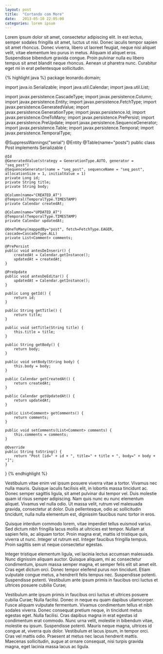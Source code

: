 ```yaml
---
layout: post
title:  "Cortando com More"
date:   2013-05-10 22:05:00
categories: lorem ipsum
---
```



Lorem ipsum dolor sit amet, consectetur adipiscing elit. In est lectus, semper sodales fringilla sit amet, luctus ut nisi. Donec iaculis tempor sapien sit amet rhoncus. Donec viverra, libero ut laoreet feugiat, neque nisi aliquet velit, vitae elementum leo purus in metus. Aliquam id aliquet eros. Suspendisse bibendum gravida congue. Proin pulvinar nulla eu libero tempus sit amet blandit neque rhoncus. Aenean ut pharetra nunc. Curabitur eget mi in erat pellentesque sollicitudin.
<!--more-->
{% highlight java %}
package leonardo.domain;

import java.io.Serializable;
import java.util.Calendar;
import java.util.List;

import javax.persistence.CascadeType;
import javax.persistence.Column;
import javax.persistence.Entity;
import javax.persistence.FetchType;
import javax.persistence.GeneratedValue;
import javax.persistence.GenerationType;
import javax.persistence.Id;
import javax.persistence.OneToMany;
import javax.persistence.PrePersist;
import javax.persistence.PreUpdate;
import javax.persistence.SequenceGenerator;
import javax.persistence.Table;
import javax.persistence.Temporal;
import javax.persistence.TemporalType;

@SuppressWarnings("serial")
@Entity
@Table(name="posts")
public class Post implements Serializable {
	
	@Id
	@GeneratedValue(strategy = GenerationType.AUTO, generator = "seq_post")
	@SequenceGenerator(name = "seq_post", sequenceName = "seq_post", allocationSize = 1, initialValue = 1)
	private Long id;
	private String title;
	private String body;
	
	@Column(name="CREATED_AT")
	@Temporal(TemporalType.TIMESTAMP)
	private Calendar createdAt;
	
	@Column(name="UPDATED_AT")
	@Temporal(TemporalType.TIMESTAMP)
	private Calendar updatedAt;
	
	@OneToMany(mappedBy="post", fetch=FetchType.EAGER, cascade=CascadeType.ALL)
	private List<Comment> comments;
	
	@PrePersist
	public void antesDeInserir() {
		createdAt = Calendar.getInstance();
		updatedAt = createdAt;
	}

	@PreUpdate
	public void antesDeEditar() {
		updatedAt = Calendar.getInstance();
	}

	public Long getId() {
		return id;
	}

	public String getTitle() {
		return title;
	}

	public void setTitle(String title) {
		this.title = title;
	}

	public String getBody() {
		return body;
	}

	public void setBody(String body) {
		this.body = body;
	}

	public Calendar getCreatedAt() {
		return createdAt;
	}

	public Calendar getUpdatedAt() {
		return updatedAt;
	}
	
	public List<Comment> getComments() {
		return comments;
	}

	public void setComments(List<Comment> comments) {
		this.comments = comments;
	}
	
	@Override
	public String toString() {
		return "Post [id=" + id + ", title=" + title + ", body=" + body + "]";
	}
}
{% endhighlight %}

Vestibulum vitae enim vel ipsum posuere viverra vitae a tortor. Vivamus nec nulla mauris. Quisque iaculis facilisis elit, in lobortis massa tincidunt ac. Donec semper sagittis ligula, sit amet pulvinar dui tempor vel. Duis molestie quam id risus semper adipiscing. Nam quis nunc eu nunc elementum aliquet. Vivamus vel nulla odio. Ut massa velit, rutrum vel malesuada gravida, consectetur at dolor. Duis pellentesque, odio ac sollicitudin tincidunt, nulla nulla elementum est, dignissim faucibus nunc tortor in eros.

Quisque interdum commodo lorem, vitae imperdiet tellus euismod varius. Sed dictum nibh fringilla lacus mollis at ultricies est tempor. Nullam at sapien felis, ac aliquam tortor. Proin magna erat, mattis id tristique quis, viverra ut nunc. Integer ut rutrum est. Integer faucibus fringilla tempus. Proin sagittis sem ut neque consectetur egestas.

Integer tristique elementum ligula, vel lacinia lectus accumsan malesuada. Nunc dignissim aliquam auctor. Quisque aliquam, mi ac consectetur condimentum, ipsum massa semper magna, et semper felis elit sit amet elit. Cras eget dictum orci. Donec tempor eleifend purus non tincidunt. Etiam vulputate congue metus, a hendrerit felis tempus nec. Suspendisse potenti. Suspendisse potenti. Vestibulum ante ipsum primis in faucibus orci luctus et ultrices posuere cubilia Curae;

Vestibulum ante ipsum primis in faucibus orci luctus et ultrices posuere cubilia Curae; Nulla facilisi. Donec in neque eu quam dapibus ullamcorper. Fusce aliquam vulputate fermentum. Vivamus condimentum tellus et nibh sodales viverra. Donec consequat pretium neque, in tincidunt metus egestas eget. Nulla facilisi. Cras dapibus magna in erat egestas id condimentum erat commodo. Nunc urna velit, molestie in bibendum vitae, molestie eu ipsum. Suspendisse potenti. Mauris neque magna, ultrices id congue at, viverra quis dolor. Vestibulum et lacus ipsum, in tempor orci. Cras vel mattis odio. Praesent at metus nec lacus hendrerit mattis. Maecenas sollicitudin, augue at ornare consequat, nisi turpis gravida magna, eget lacinia massa lacus ac ligula.
